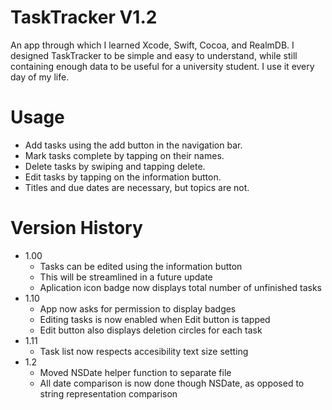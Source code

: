 TaskTracker V1.2
===========

An app through which I learned Xcode, Swift, Cocoa, and RealmDB. I designed TaskTracker to be simple and easy to understand, while still containing enough data to be useful for a university student. I use it every day of my life.

Usage
=====

- Add tasks using the add button in the navigation bar.
- Mark tasks complete by tapping on their names.
- Delete tasks by swiping and tapping delete.
- Edit tasks by tapping on the information button.
- Titles and due dates are necessary, but topics are not.

Version History
===============

- 1.00
  - Tasks can be edited using the information button
  - This will be streamlined in a future update
  - Aplication icon badge now displays total number of unfinished tasks
- 1.10
  - App now asks for permission to display badges
  - Editing tasks is now enabled when Edit button is tapped
  - Edit button also displays deletion circles for each task
- 1.11
  - Task list now respects accesibility text size setting
- 1.2
  - Moved NSDate helper function to separate file
  - All date comparison is now done though NSDate, as opposed to string representation comparison
